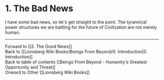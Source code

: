 # 1. The Bad News

I have some bad news, so let's get straight to the point. The tyrannical power structures we are battling for the future of Civilization are not merely human. 

___

Forward to [[2. The Good News]]      
Back to [[Lionsberg Wiki Books/Beings From Beyond/0. Introduction|0. Introduction]]      
Back to table of contents [[Beings From Beyond - Humanity's Greatest Opportunity and Threat]]  
Onward to Other [[Lionsberg Wiki Books]]  